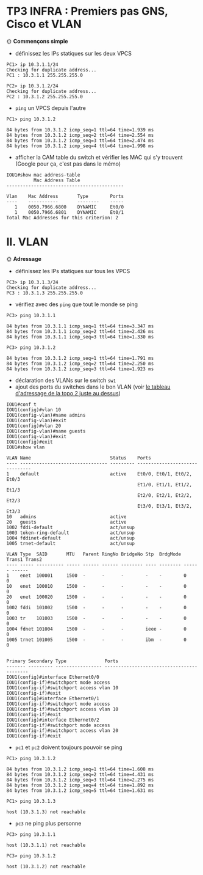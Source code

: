 # TP3 INFRA : Premiers pas GNS, Cisco et VLAN

🌞 **Commençons simple**
- définissez les IPs statiques sur les deux VPCS
```
PC1> ip 10.3.1.1/24
Checking for duplicate address...
PC1 : 10.3.1.1 255.255.255.0
```
```
PC2> ip 10.3.1.2/24
Checking for duplicate address...
PC2 : 10.3.1.2 255.255.255.0
```
- `ping` un VPCS depuis l'autre
```
PC1> ping 10.3.1.2

84 bytes from 10.3.1.2 icmp_seq=1 ttl=64 time=1.939 ms
84 bytes from 10.3.1.2 icmp_seq=2 ttl=64 time=2.554 ms
84 bytes from 10.3.1.2 icmp_seq=3 ttl=64 time=2.474 ms
84 bytes from 10.3.1.2 icmp_seq=4 ttl=64 time=1.998 ms
```

- afficher la CAM table du switch et vérifier les MAC qui s'y trouvent (Google pour ça, c'est pas dans le mémo)
```
IOU1#show mac address-table
          Mac Address Table
-------------------------------------------

Vlan    Mac Address       Type        Ports
----    -----------       --------    -----
   1    0050.7966.6800    DYNAMIC     Et0/0
   1    0050.7966.6801    DYNAMIC     Et0/1
Total Mac Addresses for this criterion: 2
```

# II. VLAN

🌞 **Adressage**

- définissez les IPs statiques sur tous les VPCS
```
PC3> ip 10.3.1.3/24
Checking for duplicate address...
PC3 : 10.3.1.3 255.255.255.0
```
- vérifiez avec des `ping` que tout le monde se ping
```
PC3> ping 10.3.1.1

84 bytes from 10.3.1.1 icmp_seq=1 ttl=64 time=3.347 ms
84 bytes from 10.3.1.1 icmp_seq=2 ttl=64 time=2.426 ms
84 bytes from 10.3.1.1 icmp_seq=3 ttl=64 time=1.330 ms
```
```
PC3> ping 10.3.1.2

84 bytes from 10.3.1.2 icmp_seq=1 ttl=64 time=1.791 ms
84 bytes from 10.3.1.2 icmp_seq=2 ttl=64 time=2.250 ms
84 bytes from 10.3.1.2 icmp_seq=3 ttl=64 time=1.923 ms
```
- déclaration des VLANs sur le switch `sw1`
- ajout des ports du switches dans le bon VLAN (voir [le tableau d'adressage de la topo 2 juste au dessus](#2-adressage-topologie-2))
```
IOU1#conf t
IOU1(config)#vlan 10
IOU1(config-vlan)#name admins
IOU1(config-vlan)#exit
IOU1(config)#vlan 20
IOU1(config-vlan)#name guests
IOU1(config-vlan)#exit
IOU1(config)#exit
IOU1#show vlan

VLAN Name                             Status    Ports
---- -------------------------------- --------- -------------------------------
1    default                          active    Et0/0, Et0/1, Et0/2, Et0/3
                                                Et1/0, Et1/1, Et1/2, Et1/3
                                                Et2/0, Et2/1, Et2/2, Et2/3
                                                Et3/0, Et3/1, Et3/2, Et3/3
10   admins                           active
20   guests                           active
1002 fddi-default                     act/unsup
1003 token-ring-default               act/unsup
1004 fddinet-default                  act/unsup
1005 trnet-default                    act/unsup

VLAN Type  SAID       MTU   Parent RingNo BridgeNo Stp  BrdgMode Trans1 Trans2
---- ----- ---------- ----- ------ ------ -------- ---- -------- ------ ------
1    enet  100001     1500  -      -      -        -    -        0      0
10   enet  100010     1500  -      -      -        -    -        0      0
20   enet  100020     1500  -      -      -        -    -        0      0
1002 fddi  101002     1500  -      -      -        -    -        0      0
1003 tr    101003     1500  -      -      -        -    -        0      0
1004 fdnet 101004     1500  -      -      -        ieee -        0      0
1005 trnet 101005     1500  -      -      -        ibm  -        0      0


Primary Secondary Type              Ports
------- --------- ----------------- ------------------------------------------
IOU1(config)#interface Ethernet0/0
IOU1(config-if)#switchport mode access
IOU1(config-if)#switchport access vlan 10
IOU1(config-if)#exit
IOU1(config)#interface Ethernet0/1
IOU1(config-if)#switchport mode access
IOU1(config-if)#switchport access vlan 10
IOU1(config-if)#exit
IOU1(config)#interface Ethernet0/2
IOU1(config-if)#switchport mode access
IOU1(config-if)#switchport access vlan 20
IOU1(config-if)#exit
```

- `pc1` et `pc2` doivent toujours pouvoir se ping


```
PC1> ping 10.3.1.2

84 bytes from 10.3.1.2 icmp_seq=1 ttl=64 time=1.608 ms
84 bytes from 10.3.1.2 icmp_seq=2 ttl=64 time=4.431 ms
84 bytes from 10.3.1.2 icmp_seq=3 ttl=64 time=2.275 ms
84 bytes from 10.3.1.2 icmp_seq=4 ttl=64 time=1.892 ms
84 bytes from 10.3.1.2 icmp_seq=5 ttl=64 time=1.631 ms

PC1> ping 10.3.1.3

host (10.3.1.3) not reachable
```
- `pc3` ne ping plus personne

```
PC3> ping 10.3.1.1

host (10.3.1.1) not reachable

PC3> ping 10.3.1.2

host (10.3.1.2) not reachable
```
